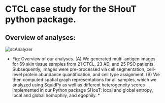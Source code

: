 # CTCL case study for the SHouT python package.

## Overview of analyses:

![scAnalyzer](/readme_images/fig0_summary.jpeg)
* Fig: Overview of our analyses. (A) We generated multi-antigen images for 69 skin tissue samples from 21 CTCL, 23 AD, and 25 PSO patients. Subsequently, images were pre-processed via cell segmentation, cell-level protein abundance quantification, and cell type assignment. (B) We then computed spatial graph representations for all samples, which we analyzed using SquidPy as well as different heterogeneity scores implemented in our Python package SHouT: local and global entropy, local and global homophily, and egophily. * 